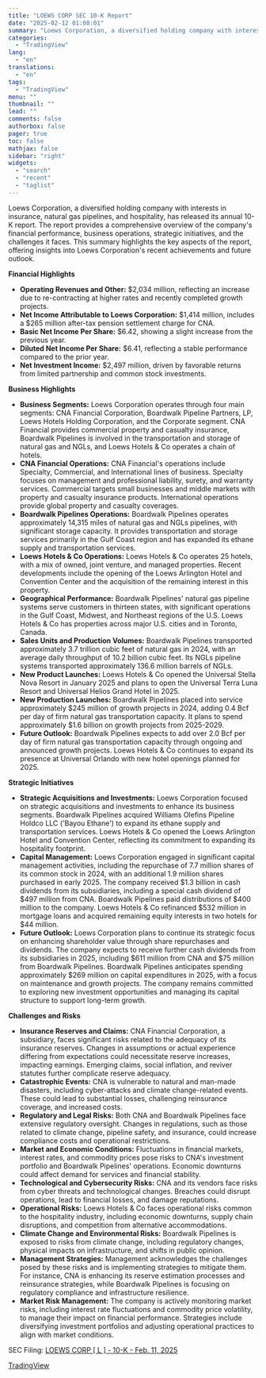 ```yaml
---
title: "LOEWS CORP SEC 10-K Report"
date: "2025-02-12 01:08:01"
summary: "Loews Corporation, a diversified holding company with interests in insurance, natural gas pipelines, and hospitality, has released its annual 10-K report. The report provides a comprehensive overview of the company's financial performance, business operations, strategic initiatives, and the challenges it faces. This summary highlights the key aspects of the report,..."
categories:
  - "TradingView"
lang:
  - "en"
translations:
  - "en"
tags:
  - "TradingView"
menu: ""
thumbnail: ""
lead: ""
comments: false
authorbox: false
pager: true
toc: false
mathjax: false
sidebar: "right"
widgets:
  - "search"
  - "recent"
  - "taglist"
---
```


Loews Corporation, a diversified holding company with interests in insurance, natural gas pipelines, and hospitality, has released its annual 10-K report. The report provides a comprehensive overview of the company's financial performance, business operations, strategic initiatives, and the challenges it faces. This summary highlights the key aspects of the report, offering insights into Loews Corporation's recent achievements and future outlook.

**Financial Highlights**

* **Operating Revenues and Other:** $2,034 million, reflecting an increase due to re-contracting at higher rates and recently completed growth projects.
* **Net Income Attributable to Loews Corporation:** $1,414 million, includes a $265 million after-tax pension settlement charge for CNA.
* **Basic Net Income Per Share:** $6.42, showing a slight increase from the previous year.
* **Diluted Net Income Per Share:** $6.41, reflecting a stable performance compared to the prior year.
* **Net Investment Income:** $2,497 million, driven by favorable returns from limited partnership and common stock investments.

**Business Highlights**

* **Business Segments:** Loews Corporation operates through four main segments: CNA Financial Corporation, Boardwalk Pipeline Partners, LP, Loews Hotels Holding Corporation, and the Corporate segment. CNA Financial provides commercial property and casualty insurance, Boardwalk Pipelines is involved in the transportation and storage of natural gas and NGLs, and Loews Hotels & Co operates a chain of hotels.
* **CNA Financial Operations:** CNA Financial's operations include Specialty, Commercial, and International lines of business. Specialty focuses on management and professional liability, surety, and warranty services. Commercial targets small businesses and middle markets with property and casualty insurance products. International operations provide global property and casualty coverages.
* **Boardwalk Pipelines Operations:** Boardwalk Pipelines operates approximately 14,315 miles of natural gas and NGLs pipelines, with significant storage capacity. It provides transportation and storage services primarily in the Gulf Coast region and has expanded its ethane supply and transportation services.
* **Loews Hotels & Co Operations:** Loews Hotels & Co operates 25 hotels, with a mix of owned, joint venture, and managed properties. Recent developments include the opening of the Loews Arlington Hotel and Convention Center and the acquisition of the remaining interest in this property.
* **Geographical Performance:** Boardwalk Pipelines' natural gas pipeline systems serve customers in thirteen states, with significant operations in the Gulf Coast, Midwest, and Northeast regions of the U.S. Loews Hotels & Co has properties across major U.S. cities and in Toronto, Canada.
* **Sales Units and Production Volumes:** Boardwalk Pipelines transported approximately 3.7 trillion cubic feet of natural gas in 2024, with an average daily throughput of 10.2 billion cubic feet. Its NGLs pipeline systems transported approximately 136.6 million barrels of NGLs.
* **New Product Launches:** Loews Hotels & Co opened the Universal Stella Nova Resort in January 2025 and plans to open the Universal Terra Luna Resort and Universal Helios Grand Hotel in 2025.
* **New Production Launches:** Boardwalk Pipelines placed into service approximately $245 million of growth projects in 2024, adding 0.4 Bcf per day of firm natural gas transportation capacity. It plans to spend approximately $1.6 billion on growth projects from 2025-2029.
* **Future Outlook:** Boardwalk Pipelines expects to add over 2.0 Bcf per day of firm natural gas transportation capacity through ongoing and announced growth projects. Loews Hotels & Co continues to expand its presence at Universal Orlando with new hotel openings planned for 2025.

**Strategic Initiatives**

* **Strategic Acquisitions and Investments:** Loews Corporation focused on strategic acquisitions and investments to enhance its business segments. Boardwalk Pipelines acquired Williams Olefins Pipeline Holdco LLC ('Bayou Ethane') to expand its ethane supply and transportation services. Loews Hotels & Co opened the Loews Arlington Hotel and Convention Center, reflecting its commitment to expanding its hospitality footprint.
* **Capital Management:** Loews Corporation engaged in significant capital management activities, including the repurchase of 7.7 million shares of its common stock in 2024, with an additional 1.9 million shares purchased in early 2025. The company received $1.3 billion in cash dividends from its subsidiaries, including a special cash dividend of $497 million from CNA. Boardwalk Pipelines paid distributions of $400 million to the company. Loews Hotels & Co refinanced $532 million in mortgage loans and acquired remaining equity interests in two hotels for $44 million.
* **Future Outlook:** Loews Corporation plans to continue its strategic focus on enhancing shareholder value through share repurchases and dividends. The company expects to receive further cash dividends from its subsidiaries in 2025, including $611 million from CNA and $75 million from Boardwalk Pipelines. Boardwalk Pipelines anticipates spending approximately $269 million on capital expenditures in 2025, with a focus on maintenance and growth projects. The company remains committed to exploring new investment opportunities and managing its capital structure to support long-term growth.

**Challenges and Risks**

* **Insurance Reserves and Claims:** CNA Financial Corporation, a subsidiary, faces significant risks related to the adequacy of its insurance reserves. Changes in assumptions or actual experience differing from expectations could necessitate reserve increases, impacting earnings. Emerging claims, social inflation, and reviver statutes further complicate reserve adequacy.
* **Catastrophic Events:** CNA is vulnerable to natural and man-made disasters, including cyber-attacks and climate change-related events. These could lead to substantial losses, challenging reinsurance coverage, and increased costs.
* **Regulatory and Legal Risks:** Both CNA and Boardwalk Pipelines face extensive regulatory oversight. Changes in regulations, such as those related to climate change, pipeline safety, and insurance, could increase compliance costs and operational restrictions.
* **Market and Economic Conditions:** Fluctuations in financial markets, interest rates, and commodity prices pose risks to CNA's investment portfolio and Boardwalk Pipelines' operations. Economic downturns could affect demand for services and financial stability.
* **Technological and Cybersecurity Risks:** CNA and its vendors face risks from cyber threats and technological changes. Breaches could disrupt operations, lead to financial losses, and damage reputations.
* **Operational Risks:** Loews Hotels & Co faces operational risks common to the hospitality industry, including economic downturns, supply chain disruptions, and competition from alternative accommodations.
* **Climate Change and Environmental Risks:** Boardwalk Pipelines is exposed to risks from climate change, including regulatory changes, physical impacts on infrastructure, and shifts in public opinion.
* **Management Strategies:** Management acknowledges the challenges posed by these risks and is implementing strategies to mitigate them. For instance, CNA is enhancing its reserve estimation processes and reinsurance strategies, while Boardwalk Pipelines is focusing on regulatory compliance and infrastructure resilience.
* **Market Risk Management:** The company is actively monitoring market risks, including interest rate fluctuations and commodity price volatility, to manage their impact on financial performance. Strategies include diversifying investment portfolios and adjusting operational practices to align with market conditions.

SEC Filing: [LOEWS CORP [ L ] - 10-K - Feb. 11, 2025](https://www.sec.gov/Archives/edgar/data/60086/000006008625000036/l-20241231.htm)

[TradingView](https://www.tradingview.com/news/tradingview:dcf7f7e5eb16f:0-loews-corp-sec-10-k-report/)
